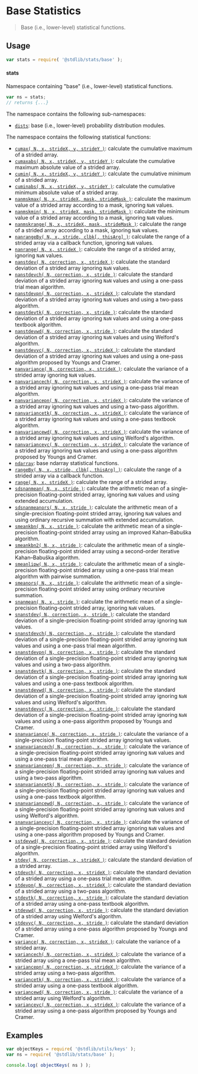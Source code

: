 <!--

@license Apache-2.0

Copyright (c) 2018 The Stdlib Authors.

Licensed under the Apache License, Version 2.0 (the "License");
you may not use this file except in compliance with the License.
You may obtain a copy of the License at

   http://www.apache.org/licenses/LICENSE-2.0

Unless required by applicable law or agreed to in writing, software
distributed under the License is distributed on an "AS IS" BASIS,
WITHOUT WARRANTIES OR CONDITIONS OF ANY KIND, either express or implied.
See the License for the specific language governing permissions and
limitations under the License.

-->

# Base Statistics

> Base (i.e., lower-level) statistical functions.

<section class="usage">

## Usage

```javascript
var stats = require( '@stdlib/stats/base' );
```

#### stats

Namespace containing "base" (i.e., lower-level) statistical functions.

```javascript
var ns = stats;
// returns {...}
```

The namespace contains the following sub-namespaces:

<!-- <toc pattern="dists"> -->

<div class="namespace-toc">

-   <span class="signature">[`dists`][@stdlib/stats/base/dists]</span><span class="delimiter">: </span><span class="description">base (i.e., lower-level) probability distribution modules.</span>

</div>

<!-- </toc> -->

The namespace contains the following statistical functions:

<!-- <toc pattern="*"> -->

<div class="namespace-toc">

-   <span class="signature">[`cumax( N, x, strideX, y, strideY )`][@stdlib/stats/base/cumax]</span><span class="delimiter">: </span><span class="description">calculate the cumulative maximum of a strided array.</span>
-   <span class="signature">[`cumaxabs( N, x, strideX, y, strideY )`][@stdlib/stats/base/cumaxabs]</span><span class="delimiter">: </span><span class="description">calculate the cumulative maximum absolute value of a strided array.</span>
-   <span class="signature">[`cumin( N, x, strideX, y, strideY )`][@stdlib/stats/base/cumin]</span><span class="delimiter">: </span><span class="description">calculate the cumulative minimum of a strided array.</span>
-   <span class="signature">[`cuminabs( N, x, strideX, y, strideY )`][@stdlib/stats/base/cuminabs]</span><span class="delimiter">: </span><span class="description">calculate the cumulative minimum absolute value of a strided array.</span>
-   <span class="signature">[`nanmskmax( N, x, strideX, mask, strideMask )`][@stdlib/stats/strided/nanmskmax]</span><span class="delimiter">: </span><span class="description">calculate the maximum value of a strided array according to a mask, ignoring `NaN` values.</span>
-   <span class="signature">[`nanmskmin( N, x, strideX, mask, strideMask )`][@stdlib/stats/strided/nanmskmin]</span><span class="delimiter">: </span><span class="description">calculate the minimum value of a strided array according to a mask, ignoring `NaN` values.</span>
-   <span class="signature">[`nanmskrange( N, x, strideX, mask, strideMask )`][@stdlib/stats/strided/nanmskrange]</span><span class="delimiter">: </span><span class="description">calculate the range of a strided array according to a mask, ignoring `NaN` values.</span>
-   <span class="signature">[`nanrangeBy( N, x, stride, clbk[, thisArg] )`][@stdlib/stats/strided/nanrange-by]</span><span class="delimiter">: </span><span class="description">calculate the range of a strided array via a callback function, ignoring `NaN` values.</span>
-   <span class="signature">[`nanrange( N, x, strideX )`][@stdlib/stats/strided/nanrange]</span><span class="delimiter">: </span><span class="description">calculate the range of a strided array, ignoring `NaN` values.</span>
-   <span class="signature">[`nanstdev( N, correction, x, strideX )`][@stdlib/stats/strided/nanstdev]</span><span class="delimiter">: </span><span class="description">calculate the standard deviation of a strided array ignoring `NaN` values.</span>
-   <span class="signature">[`nanstdevch( N, correction, x, stride )`][@stdlib/stats/strided/nanstdevch]</span><span class="delimiter">: </span><span class="description">calculate the standard deviation of a strided array ignoring `NaN` values and using a one-pass trial mean algorithm.</span>
-   <span class="signature">[`nanstdevpn( N, correction, x, strideX )`][@stdlib/stats/strided/nanstdevpn]</span><span class="delimiter">: </span><span class="description">calculate the standard deviation of a strided array ignoring `NaN` values and using a two-pass algorithm.</span>
-   <span class="signature">[`nanstdevtk( N, correction, x, stride )`][@stdlib/stats/strided/nanstdevtk]</span><span class="delimiter">: </span><span class="description">calculate the standard deviation of a strided array ignoring `NaN` values and using a one-pass textbook algorithm.</span>
-   <span class="signature">[`nanstdevwd( N, correction, x, stride )`][@stdlib/stats/strided/nanstdevwd]</span><span class="delimiter">: </span><span class="description">calculate the standard deviation of a strided array ignoring `NaN` values and using Welford's algorithm.</span>
-   <span class="signature">[`nanstdevyc( N, correction, x, strideX )`][@stdlib/stats/strided/nanstdevyc]</span><span class="delimiter">: </span><span class="description">calculate the standard deviation of a strided array ignoring `NaN` values and using a one-pass algorithm proposed by Youngs and Cramer.</span>
-   <span class="signature">[`nanvariance( N, correction, x, strideX )`][@stdlib/stats/strided/nanvariance]</span><span class="delimiter">: </span><span class="description">calculate the variance of a strided array ignoring `NaN` values.</span>
-   <span class="signature">[`nanvariancech( N, correction, x, strideX )`][@stdlib/stats/strided/nanvariancech]</span><span class="delimiter">: </span><span class="description">calculate the variance of a strided array ignoring `NaN` values and using a one-pass trial mean algorithm.</span>
-   <span class="signature">[`nanvariancepn( N, correction, x, strideX )`][@stdlib/stats/strided/nanvariancepn]</span><span class="delimiter">: </span><span class="description">calculate the variance of a strided array ignoring `NaN` values and using a two-pass algorithm.</span>
-   <span class="signature">[`nanvariancetk( N, correction, x, strideX )`][@stdlib/stats/strided/nanvariancetk]</span><span class="delimiter">: </span><span class="description">calculate the variance of a strided array ignoring `NaN` values and using a one-pass textbook algorithm.</span>
-   <span class="signature">[`nanvariancewd( N, correction, x, strideX )`][@stdlib/stats/strided/nanvariancewd]</span><span class="delimiter">: </span><span class="description">calculate the variance of a strided array ignoring `NaN` values and using Welford's algorithm.</span>
-   <span class="signature">[`nanvarianceyc( N, correction, x, strideX )`][@stdlib/stats/strided/nanvarianceyc]</span><span class="delimiter">: </span><span class="description">calculate the variance of a strided array ignoring `NaN` values and using a one-pass algorithm proposed by Youngs and Cramer.</span>
-   <span class="signature">[`ndarray`][@stdlib/stats/base/ndarray]</span><span class="delimiter">: </span><span class="description">base ndarray statistical functions.</span>
-   <span class="signature">[`rangeBy( N, x, stride, clbk[, thisArg] )`][@stdlib/stats/strided/range-by]</span><span class="delimiter">: </span><span class="description">calculate the range of a strided array via a callback function.</span>
-   <span class="signature">[`range( N, x, strideX )`][@stdlib/stats/strided/range]</span><span class="delimiter">: </span><span class="description">calculate the range of a strided array.</span>
-   <span class="signature">[`sdsnanmean( N, x, stride )`][@stdlib/stats/base/sdsnanmean]</span><span class="delimiter">: </span><span class="description">calculate the arithmetic mean of a single-precision floating-point strided array, ignoring `NaN` values and using extended accumulation.</span>
-   <span class="signature">[`sdsnanmeanors( N, x, stride )`][@stdlib/stats/strided/sdsnanmeanors]</span><span class="delimiter">: </span><span class="description">calculate the arithmetic mean of a single-precision floating-point strided array, ignoring `NaN` values and using ordinary recursive summation with extended accumulation.</span>
-   <span class="signature">[`smeankbn( N, x, stride )`][@stdlib/stats/strided/smeankbn]</span><span class="delimiter">: </span><span class="description">calculate the arithmetic mean of a single-precision floating-point strided array using an improved Kahan–Babuška algorithm.</span>
-   <span class="signature">[`smeankbn2( N, x, stride )`][@stdlib/stats/strided/smeankbn2]</span><span class="delimiter">: </span><span class="description">calculate the arithmetic mean of a single-precision floating-point strided array using a second-order iterative Kahan–Babuška algorithm.</span>
-   <span class="signature">[`smeanlipw( N, x, stride )`][@stdlib/stats/strided/smeanlipw]</span><span class="delimiter">: </span><span class="description">calculate the arithmetic mean of a single-precision floating-point strided array using a one-pass trial mean algorithm with pairwise summation.</span>
-   <span class="signature">[`smeanors( N, x, stride )`][@stdlib/stats/strided/smeanors]</span><span class="delimiter">: </span><span class="description">calculate the arithmetic mean of a single-precision floating-point strided array using ordinary recursive summation.</span>
-   <span class="signature">[`snanmean( N, x, stride )`][@stdlib/stats/strided/snanmean]</span><span class="delimiter">: </span><span class="description">calculate the arithmetic mean of a single-precision floating-point strided array, ignoring `NaN` values.</span>
-   <span class="signature">[`snanstdev( N, correction, x, stride )`][@stdlib/stats/base/snanstdev]</span><span class="delimiter">: </span><span class="description">calculate the standard deviation of a single-precision floating-point strided array ignoring `NaN` values.</span>
-   <span class="signature">[`snanstdevch( N, correction, x, stride )`][@stdlib/stats/base/snanstdevch]</span><span class="delimiter">: </span><span class="description">calculate the standard deviation of a single-precision floating-point strided array ignoring `NaN` values and using a one-pass trial mean algorithm.</span>
-   <span class="signature">[`snanstdevpn( N, correction, x, stride )`][@stdlib/stats/base/snanstdevpn]</span><span class="delimiter">: </span><span class="description">calculate the standard deviation of a single-precision floating-point strided array ignoring `NaN` values and using a two-pass algorithm.</span>
-   <span class="signature">[`snanstdevtk( N, correction, x, stride )`][@stdlib/stats/base/snanstdevtk]</span><span class="delimiter">: </span><span class="description">calculate the standard deviation of a single-precision floating-point strided array ignoring `NaN` values and using a one-pass textbook algorithm.</span>
-   <span class="signature">[`snanstdevwd( N, correction, x, stride )`][@stdlib/stats/base/snanstdevwd]</span><span class="delimiter">: </span><span class="description">calculate the standard deviation of a single-precision floating-point strided array ignoring `NaN` values and using Welford's algorithm.</span>
-   <span class="signature">[`snanstdevyc( N, correction, x, stride )`][@stdlib/stats/base/snanstdevyc]</span><span class="delimiter">: </span><span class="description">calculate the standard deviation of a single-precision floating-point strided array ignoring `NaN` values and using a one-pass algorithm proposed by Youngs and Cramer.</span>
-   <span class="signature">[`snanvariance( N, correction, x, stride )`][@stdlib/stats/base/snanvariance]</span><span class="delimiter">: </span><span class="description">calculate the variance of a single-precision floating-point strided array ignoring `NaN` values.</span>
-   <span class="signature">[`snanvariancech( N, correction, x, stride )`][@stdlib/stats/base/snanvariancech]</span><span class="delimiter">: </span><span class="description">calculate the variance of a single-precision floating-point strided array ignoring `NaN` values and using a one-pass trial mean algorithm.</span>
-   <span class="signature">[`snanvariancepn( N, correction, x, stride )`][@stdlib/stats/base/snanvariancepn]</span><span class="delimiter">: </span><span class="description">calculate the variance of a single-precision floating-point strided array ignoring `NaN` values and using a two-pass algorithm.</span>
-   <span class="signature">[`snanvariancetk( N, correction, x, stride )`][@stdlib/stats/base/snanvariancetk]</span><span class="delimiter">: </span><span class="description">calculate the variance of a single-precision floating-point strided array ignoring `NaN` values and using a one-pass textbook algorithm.</span>
-   <span class="signature">[`snanvariancewd( N, correction, x, stride )`][@stdlib/stats/base/snanvariancewd]</span><span class="delimiter">: </span><span class="description">calculate the variance of a single-precision floating-point strided array ignoring `NaN` values and using Welford's algorithm.</span>
-   <span class="signature">[`snanvarianceyc( N, correction, x, stride )`][@stdlib/stats/base/snanvarianceyc]</span><span class="delimiter">: </span><span class="description">calculate the variance of a single-precision floating-point strided array ignoring `NaN` values and using a one-pass algorithm proposed by Youngs and Cramer.</span>
-   <span class="signature">[`sstdevwd( N, correction, x, stride )`][@stdlib/stats/strided/sstdevwd]</span><span class="delimiter">: </span><span class="description">calculate the standard deviation of a single-precision floating-point strided array using Welford's algorithm.</span>
-   <span class="signature">[`stdev( N, correction, x, strideX )`][@stdlib/stats/strided/stdev]</span><span class="delimiter">: </span><span class="description">calculate the standard deviation of a strided array.</span>
-   <span class="signature">[`stdevch( N, correction, x, strideX )`][@stdlib/stats/strided/stdevch]</span><span class="delimiter">: </span><span class="description">calculate the standard deviation of a strided array using a one-pass trial mean algorithm.</span>
-   <span class="signature">[`stdevpn( N, correction, x, strideX )`][@stdlib/stats/strided/stdevpn]</span><span class="delimiter">: </span><span class="description">calculate the standard deviation of a strided array using a two-pass algorithm.</span>
-   <span class="signature">[`stdevtk( N, correction, x, stride )`][@stdlib/stats/strided/stdevtk]</span><span class="delimiter">: </span><span class="description">calculate the standard deviation of a strided array using a one-pass textbook algorithm.</span>
-   <span class="signature">[`stdevwd( N, correction, x, stride )`][@stdlib/stats/strided/stdevwd]</span><span class="delimiter">: </span><span class="description">calculate the standard deviation of a strided array using Welford's algorithm.</span>
-   <span class="signature">[`stdevyc( N, correction, x, stride )`][@stdlib/stats/strided/stdevyc]</span><span class="delimiter">: </span><span class="description">calculate the standard deviation of a strided array using a one-pass algorithm proposed by Youngs and Cramer.</span>
-   <span class="signature">[`variance( N, correction, x, strideX )`][@stdlib/stats/strided/variance]</span><span class="delimiter">: </span><span class="description">calculate the variance of a strided array.</span>
-   <span class="signature">[`variancech( N, correction, x, strideX )`][@stdlib/stats/strided/variancech]</span><span class="delimiter">: </span><span class="description">calculate the variance of a strided array using a one-pass trial mean algorithm.</span>
-   <span class="signature">[`variancepn( N, correction, x, strideX )`][@stdlib/stats/strided/variancepn]</span><span class="delimiter">: </span><span class="description">calculate the variance of a strided array using a two-pass algorithm.</span>
-   <span class="signature">[`variancetk( N, correction, x, strideX )`][@stdlib/stats/strided/variancetk]</span><span class="delimiter">: </span><span class="description">calculate the variance of a strided array using a one-pass textbook algorithm.</span>
-   <span class="signature">[`variancewd( N, correction, x, stride )`][@stdlib/stats/strided/variancewd]</span><span class="delimiter">: </span><span class="description">calculate the variance of a strided array using Welford's algorithm.</span>
-   <span class="signature">[`varianceyc( N, correction, x, strideX )`][@stdlib/stats/strided/varianceyc]</span><span class="delimiter">: </span><span class="description">calculate the variance of a strided array using a one-pass algorithm proposed by Youngs and Cramer.</span>

</div>

<!-- </toc> -->

</section>

<!-- /.usage -->

<!-- Package notes. Make sure to keep an empty line after the `section` element and another before the `/section` close. -->

<section class="notes">

</section>

<!-- /.notes -->

<section class="examples">

## Examples

<!-- TODO: better examples -->

<!-- eslint no-undef: "error" -->

```javascript
var objectKeys = require( '@stdlib/utils/keys' );
var ns = require( '@stdlib/stats/base' );

console.log( objectKeys( ns ) );
```

</section>

<!-- /.examples -->

<!-- Section for related `stdlib` packages. Do not manually edit this section, as it is automatically populated. -->

<section class="related">

</section>

<!-- /.related -->

<!-- Section for all links. Make sure to keep an empty line after the `section` element and another before the `/section` close. -->

<section class="links">

<!-- <toc-links> -->

[@stdlib/stats/base/cumax]: https://github.com/stdlib-js/stats/tree/main/base/cumax

[@stdlib/stats/base/cumaxabs]: https://github.com/stdlib-js/stats/tree/main/base/cumaxabs

[@stdlib/stats/base/cumin]: https://github.com/stdlib-js/stats/tree/main/base/cumin

[@stdlib/stats/base/cuminabs]: https://github.com/stdlib-js/stats/tree/main/base/cuminabs

[@stdlib/stats/strided/nanmskmax]: https://github.com/stdlib-js/stats/tree/main/strided/nanmskmax

[@stdlib/stats/strided/nanmskmin]: https://github.com/stdlib-js/stats/tree/main/strided/nanmskmin

[@stdlib/stats/strided/nanmskrange]: https://github.com/stdlib-js/stats/tree/main/strided/nanmskrange

[@stdlib/stats/strided/nanrange-by]: https://github.com/stdlib-js/stats/tree/main/strided/nanrange-by

[@stdlib/stats/strided/nanrange]: https://github.com/stdlib-js/stats/tree/main/strided/nanrange

[@stdlib/stats/strided/nanstdev]: https://github.com/stdlib-js/stats/tree/main/strided/nanstdev

[@stdlib/stats/strided/nanstdevch]: https://github.com/stdlib-js/stats/tree/main/strided/nanstdevch

[@stdlib/stats/strided/nanstdevpn]: https://github.com/stdlib-js/stats/tree/main/strided/nanstdevpn

[@stdlib/stats/strided/nanstdevtk]: https://github.com/stdlib-js/stats/tree/main/strided/nanstdevtk

[@stdlib/stats/strided/nanstdevwd]: https://github.com/stdlib-js/stats/tree/main/strided/nanstdevwd

[@stdlib/stats/strided/nanstdevyc]: https://github.com/stdlib-js/stats/tree/main/strided/nanstdevyc

[@stdlib/stats/strided/nanvariance]: https://github.com/stdlib-js/stats/tree/main/strided/nanvariance

[@stdlib/stats/strided/nanvariancech]: https://github.com/stdlib-js/stats/tree/main/strided/nanvariancech

[@stdlib/stats/strided/nanvariancepn]: https://github.com/stdlib-js/stats/tree/main/strided/nanvariancepn

[@stdlib/stats/strided/nanvariancetk]: https://github.com/stdlib-js/stats/tree/main/strided/nanvariancetk

[@stdlib/stats/strided/nanvariancewd]: https://github.com/stdlib-js/stats/tree/main/strided/nanvariancewd

[@stdlib/stats/strided/nanvarianceyc]: https://github.com/stdlib-js/stats/tree/main/strided/nanvarianceyc

[@stdlib/stats/base/ndarray]: https://github.com/stdlib-js/stats/tree/main/base/ndarray

[@stdlib/stats/strided/range-by]: https://github.com/stdlib-js/stats/tree/main/strided/range-by

[@stdlib/stats/strided/range]: https://github.com/stdlib-js/stats/tree/main/strided/range

[@stdlib/stats/base/sdsnanmean]: https://github.com/stdlib-js/stats/tree/main/base/sdsnanmean

[@stdlib/stats/strided/sdsnanmeanors]: https://github.com/stdlib-js/stats/tree/main/strided/sdsnanmeanors

[@stdlib/stats/strided/smeankbn]: https://github.com/stdlib-js/stats/tree/main/strided/smeankbn

[@stdlib/stats/strided/smeankbn2]: https://github.com/stdlib-js/stats/tree/main/strided/smeankbn2

[@stdlib/stats/strided/smeanlipw]: https://github.com/stdlib-js/stats/tree/main/strided/smeanlipw

[@stdlib/stats/strided/smeanors]: https://github.com/stdlib-js/stats/tree/main/strided/smeanors

[@stdlib/stats/strided/snanmean]: https://github.com/stdlib-js/stats/tree/main/strided/snanmean

[@stdlib/stats/base/snanstdev]: https://github.com/stdlib-js/stats/tree/main/base/snanstdev

[@stdlib/stats/base/snanstdevch]: https://github.com/stdlib-js/stats/tree/main/base/snanstdevch

[@stdlib/stats/base/snanstdevpn]: https://github.com/stdlib-js/stats/tree/main/base/snanstdevpn

[@stdlib/stats/base/snanstdevtk]: https://github.com/stdlib-js/stats/tree/main/base/snanstdevtk

[@stdlib/stats/base/snanstdevwd]: https://github.com/stdlib-js/stats/tree/main/base/snanstdevwd

[@stdlib/stats/base/snanstdevyc]: https://github.com/stdlib-js/stats/tree/main/base/snanstdevyc

[@stdlib/stats/base/snanvariance]: https://github.com/stdlib-js/stats/tree/main/base/snanvariance

[@stdlib/stats/base/snanvariancech]: https://github.com/stdlib-js/stats/tree/main/base/snanvariancech

[@stdlib/stats/base/snanvariancepn]: https://github.com/stdlib-js/stats/tree/main/base/snanvariancepn

[@stdlib/stats/base/snanvariancetk]: https://github.com/stdlib-js/stats/tree/main/base/snanvariancetk

[@stdlib/stats/base/snanvariancewd]: https://github.com/stdlib-js/stats/tree/main/base/snanvariancewd

[@stdlib/stats/base/snanvarianceyc]: https://github.com/stdlib-js/stats/tree/main/base/snanvarianceyc

[@stdlib/stats/strided/sstdevwd]: https://github.com/stdlib-js/stats/tree/main/strided/sstdevwd

[@stdlib/stats/strided/stdev]: https://github.com/stdlib-js/stats/tree/main/strided/stdev

[@stdlib/stats/strided/stdevch]: https://github.com/stdlib-js/stats/tree/main/strided/stdevch

[@stdlib/stats/strided/stdevpn]: https://github.com/stdlib-js/stats/tree/main/strided/stdevpn

[@stdlib/stats/strided/stdevtk]: https://github.com/stdlib-js/stats/tree/main/strided/stdevtk

[@stdlib/stats/strided/stdevwd]: https://github.com/stdlib-js/stats/tree/main/strided/stdevwd

[@stdlib/stats/strided/stdevyc]: https://github.com/stdlib-js/stats/tree/main/strided/stdevyc

[@stdlib/stats/strided/variance]: https://github.com/stdlib-js/stats/tree/main/strided/variance

[@stdlib/stats/strided/variancech]: https://github.com/stdlib-js/stats/tree/main/strided/variancech

[@stdlib/stats/strided/variancepn]: https://github.com/stdlib-js/stats/tree/main/strided/variancepn

[@stdlib/stats/strided/variancetk]: https://github.com/stdlib-js/stats/tree/main/strided/variancetk

[@stdlib/stats/strided/variancewd]: https://github.com/stdlib-js/stats/tree/main/strided/variancewd

[@stdlib/stats/strided/varianceyc]: https://github.com/stdlib-js/stats/tree/main/strided/varianceyc

[@stdlib/stats/base/dists]: https://github.com/stdlib-js/stats/tree/main/base/dists

<!-- </toc-links> -->

</section>

<!-- /.links -->
